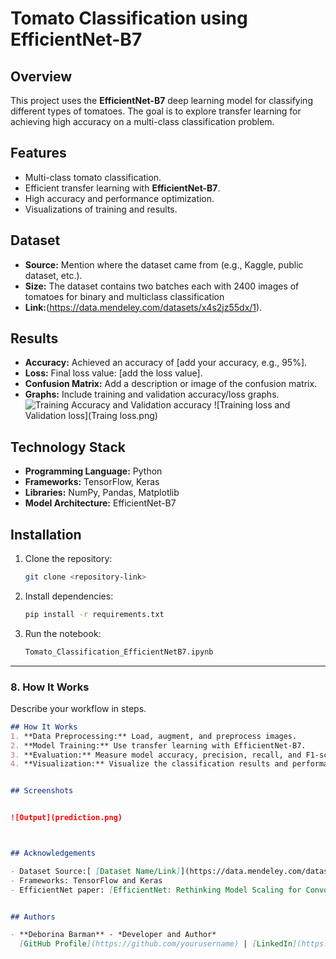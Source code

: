 # Tomato Classification using EfficientNet-B7


## Overview
This project uses the **EfficientNet-B7** deep learning model for classifying different types of tomatoes. The goal is to explore transfer learning for achieving high accuracy on a multi-class classification problem. 
## Features
- Multi-class tomato classification.
- Efficient transfer learning with **EfficientNet-B7**.
- High accuracy and performance optimization.
- Visualizations of training and results.
## Dataset
- **Source:** Mention where the dataset came from (e.g., Kaggle, public dataset, etc.).
- **Size:** The dataset contains two batches each with 2400 images of tomatoes for binary and multiclass classification
- **Link:**(https://data.mendeley.com/datasets/x4s2jz55dx/1).
## Results
- **Accuracy:** Achieved an accuracy of [add your accuracy, e.g., 95%].
- **Loss:** Final loss value: [add the loss value].
- **Confusion Matrix:** Add a description or image of the confusion matrix.
- **Graphs:** Include training and validation accuracy/loss graphs.
![Training Accuracy and Validation accuracy](TrainingAccuracypng)
![Training loss and Validation loss](Traing loss.png)

## Technology Stack
- **Programming Language:** Python
- **Frameworks:** TensorFlow, Keras
- **Libraries:** NumPy, Pandas, Matplotlib
- **Model Architecture:** EfficientNet-B7
## Installation
1. Clone the repository:
   ```bash
   git clone <repository-link>
2. Install dependencies:
   ```bash
   pip install -r requirements.txt
3. Run the notebook:
    ```bash
    Tomato_Classification_EfficientNetB7.ipynb

---

### **8. How It Works**
Describe your workflow in steps.
```markdown
## How It Works
1. **Data Preprocessing:** Load, augment, and preprocess images.
2. **Model Training:** Use transfer learning with EfficientNet-B7.
3. **Evaluation:** Measure model accuracy, precision, recall, and F1-score.
4. **Visualization:** Visualize the classification results and performance metrics.


## Screenshots


![Output](prediction.png)



## Acknowledgements

- Dataset Source:[ [Dataset Name/Link]](https://data.mendeley.com/datasets/x4s2jz55dx/1)
- Frameworks: TensorFlow and Keras
- EfficientNet paper: [EfficientNet: Rethinking Model Scaling for Convolutional Neural Networks](https://arxiv.org/abs/1905.11946)


## Authors

- **Deborina Barman** - *Developer and Author*  
  [GitHub Profile](https://github.com/yourusername) | [LinkedIn](https://linkedin.com/in/yourprofile)






